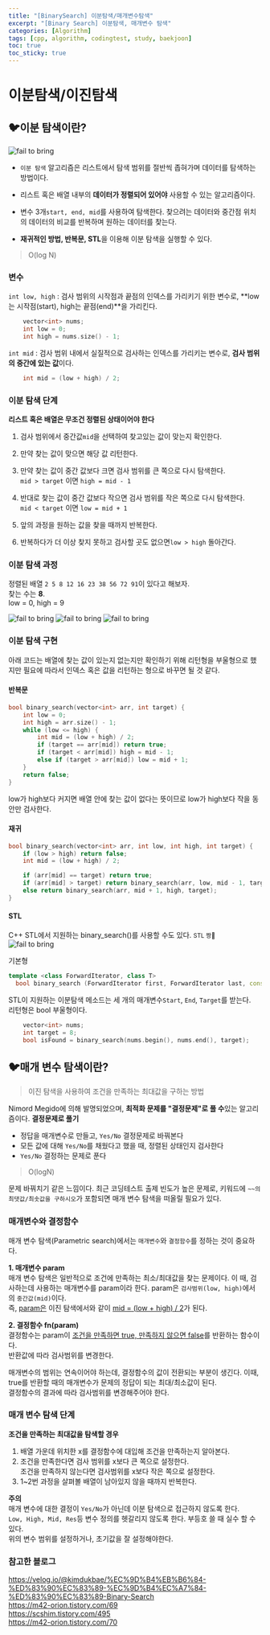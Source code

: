 ```yaml
---
title: "[BinarySearch] 이분탐색/매개변수탐색"
excerpt: "[Binary Search] 이분탐색, 매개변수 탐색"
categories: [Algorithm]
tags: [cpp, algorithm, codingtest, study, baekjoon]
toc: true
toc_sticky: true
---
```


# 이분탐색/이진탐색

## 🐦이분 탐색이란?

![fail to bring](/assets/Image/cppStudy/algorithm/binarysearch.gif)

+ `이분 탐색` 알고리즘은 리스트에서 탐색 범위를 절반씩 좁혀가며 데이터를 탐색하는 방법이다.  
+ 리스트 혹은 배열 내부의 **데이터가 정렬되어 있어야** 사용할 수 있는 알고리즘이다.  
+ 변수 3개`start, end, mid`를 사용하여 탐색한다. 찾으려는 데이터와 중간점 위치의 데이터의 비교를 반복하며 원하는 데이터를 찾는다.  

+ **재귀적인 방법, 반복문, STL**을 이용해 이분 탐색을 실행할 수 있다. 

> O(log N)  

### 변수

`int low, high` : 검사 범위의 시작점과 끝점의 인덱스를 가리키기 위한 변수로, **low는 시작점(start), high는 끝점(end)**을 가리킨다.  
```cpp
    vector<int> nums;
    int low = 0;
    int high = nums.size() - 1;
```

`int mid` : 검사 범위 내에서 실질적으로 검사하는 인덱스를 가리키는 변수로, **검사 범위의 중간에 있는 값**이다.  
```cpp        
    int mid = (low + high) / 2;
```

### 이분 탐색 단계

**리스트 혹은 배열은 무조건 정렬된 상태이어야 한다**

1. 검사 범위에서 중간값`mid`을 선택하여 찾고있는 값이 맞는지 확인한다.  

2. 만약 찾는 값이 맞으면 해당 값 리턴한다.
3. 만약 찾는 값이 중간 값보다 크면 검사 범위를 큰 쪽으로 다시 탐색한다.  
    `mid > target` 이면 `high = mid - 1`  

4. 반대로 찾는 값이 중간 값보다 작으면 검사 범위를 작은 쪽으로 다시 탐색한다.  
    `mid < target` 이면 `low = mid + 1`  

5. 앞의 과정을 원하는 값을 찾을 때까지 반복한다.  
6. 반복하다가 더 이상 찾지 못하고 검사할 곳도 없으면`low > high` 돌아간다.

### 이분 탐색 과정

정렬된 배열 `2 5 8 12 16 23 38 56 72 91`이 있다고 해보자.  
찾는 수는 **8**.  
low = 0, high = 9

![fail to bring](/assets/Image/cppStudy/algorithm/binarysearch2.jpg)
![fail to bring](/assets/Image/cppStudy/algorithm/binarysearch3.jpg)
![fail to bring](/assets/Image/cppStudy/algorithm/binarysearch4.jpg)

### 이분 탐색 구현

아래 코드는 배열에 찾는 값이 있는지 없는지만 확인하기 위해 리턴형을 부울형으로 했지만 필요에 따라서 인덱스 혹은 값을 리턴하는 형으로 바꾸면 될 것 같다.   

#### 반복문

```cpp
bool binary_search(vector<int> arr, int target) {
	int low = 0;
	int high = arr.size() - 1;
	while (low <= high) {
		int mid = (low + high) / 2;
		if (target == arr[mid]) return true;
		if (target < arr[mid]) high = mid - 1;
		else if (target > arr[mid]) low = mid + 1;
	}
	return false;
}
```
low가 high보다 커지면 배열 안에 찾는 값이 없다는 뜻이므로 low가 high보다 작을 동안만 검사한다.   

#### 재귀

```cpp
bool binary_search(vector<int> arr, int low, int high, int target) {
	if (low > high) return false;
	int mid = (low + high) / 2;

	if (arr[mid] == target) return true;
	if (arr[mid] > target) return binary_search(arr, low, mid - 1, target);
	else return binary_search(arr, mid + 1, high, target);
}
```

#### STL

C++ STL에서 지원하는 binary_search()를 사용할 수도 있다. <small>STL 짱💞</small>
![fail to bring](/assets/Image/cppStudy/algorithm/binarysearch5.png)  

기본형  
```cpp
template <class ForwardIterator, class T>
  bool binary_search (ForwardIterator first, ForwardIterator last, const T& val)
```

STL이 지원하는 이분탐색 메소드는 세 개의 매개변수`Start`, `End`, `Target`를 받는다.  
리턴형은 bool 부울형이다.

```cpp
    vector<int> nums;
    int target = 8;
    bool isFound = binary_search(nums.begin(), nums.end(), target);
```

## 🐦매개 변수 탐색이란?

> 이진 탐색을 사용하여 조건을 만족하는 최대값을 구하는 방법  

Nimord Megido에 의해 발명되었으며, **최적화 문제를 "결정문제"로 풀 수**있는 알고리즘이다. 
  **결정문제로 풀기**  
  + 정답을 매개변수로 만들고, `Yes/No` 결정문제로 바꿔본다
  + 모든 값에 대해 `Yes/No`를 채웠다고 했을 때, 정렬된 상태인지 검사한다
  + `Yes/No` 결정하는 문제로 푼다

> O(logN)  

문제 바꿔치기 같은 느낌이다. 최근 코딩테스트 출제 빈도가 높은 문제로, 키워드에 `~~의 최댓값/최솟값을 구하시오`가 포함되면 매개 변수 탐색을 떠올릴 필요가 있다.  

### 매개변수와 결정함수  

매개 변수 탐색(Parametric search)에서는 `매개변수`와 `결정함수`를 정하는 것이 중요하다.  

**1. 매개변수 param**  
  매개 변수 탐색은 일반적으로 조건에 만족하는 최소/최대값을 찾는 문제이다. 이 때, 검사하는데 사용하는 매개변수를 param이라 한다. param은 `검사범위(low, high)`에서의 `중간값(mid)`이다.  
  즉, <u>param은</u> 이진 탐색에서와 같이 <u>mid = (low + high) / 2</u>가 된다. 

**2. 결정함수 fn(param)**  
  결정함수는 param이 <u>조건을 만족하면 true, 만족하지 않으면 false</u>를 반환하는 함수이다.  
  반환값에 따라 검사범위를 변경한다. 

매개변수의 범위는 연속이어야 하는데, 결정함수의 값이 전환되는 부분이 생긴다. 이때, true를 반환할 때의 매개변수가 문제의 정답이 되는 최대/최소값이 된다.  
결정함수의 결과에 따라 검사범위를 변경해주어야 한다.  

### 매개 변수 탐색 단계

**조건을 만족하는 최대값을 탐색할 경우**  
1. 배열 가운데 위치한 x를 결정함수에 대입해 조건을 만족하는지 알아본다.  
2. 조건을 만족한다면 검사 범위를 x보다 큰 쪽으로 설정한다.  
	조건을 만족하지 않는다면 검사범위를 x보다 작은 쪽으로 설정한다.  
3. 1~2번 과정을 살펴볼 배열이 남아있지 않을 때까지 반복한다.  

**주의**  
매개 변수에 대한 결정이 `Yes/No`가 아닌데 이분 탐색으로 접근하지 않도록 한다.  
`Low, High, Mid, Res`등 변수 정의를 헷갈리지 않도록 한다. 부등호 쓸 때 실수 할 수 있다.  
위의 변수 범위를 설정하거나, 초기값을 잘 설정해야한다.  


### 참고한 블로그

<https://velog.io/@kimdukbae/%EC%9D%B4%EB%B6%84-%ED%83%90%EC%83%89-%EC%9D%B4%EC%A7%84-%ED%83%90%EC%83%89-Binary-Search>   
<https://m42-orion.tistory.com/69>  
<https://scshim.tistory.com/495>  
<https://m42-orion.tistory.com/70>
